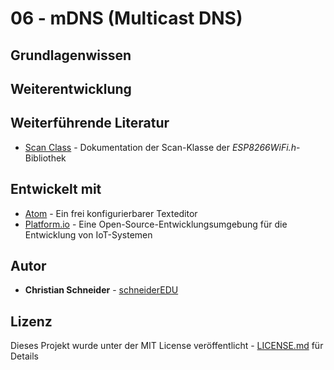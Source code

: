 # 06 - mDNS (Multicast DNS)



## Grundlagenwissen


## Weiterentwicklung


## Weiterführende Literatur

* [Scan Class](https://arduino-esp8266.readthedocs.io/en/latest/esp8266wifi/scan-class.html) - Dokumentation der Scan-Klasse der *ESP8266WiFi.h*-Bibliothek

## Entwickelt mit

* [Atom](https://atom.io/) - Ein frei konfigurierbarer Texteditor
* [Platform.io](https://platformio.org/) - Eine Open-Source-Entwicklungsumgebung für die Entwicklung von IoT-Systemen

## Autor

* **Christian Schneider** - [schneiderEDU](https://github.com/schneiderEDU)

## Lizenz

Dieses Projekt wurde unter der MIT License veröffentlicht -  [LICENSE.md](LICENSE.md) für Details
